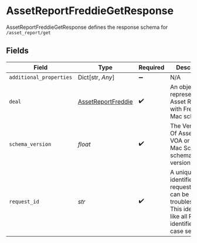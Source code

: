 # AssetReportFreddieGetResponse

AssetReportFreddieGetResponse defines the response schema for `/asset_report/get`


## Fields

| Field                                                                                                                                       | Type                                                                                                                                        | Required                                                                                                                                    | Description                                                                                                                                 |
| ------------------------------------------------------------------------------------------------------------------------------------------- | ------------------------------------------------------------------------------------------------------------------------------------------- | ------------------------------------------------------------------------------------------------------------------------------------------- | ------------------------------------------------------------------------------------------------------------------------------------------- |
| `additional_properties`                                                                                                                     | Dict[str, *Any*]                                                                                                                            | :heavy_minus_sign:                                                                                                                          | N/A                                                                                                                                         |
| `deal`                                                                                                                                      | [AssetReportFreddie](../../models/shared/assetreportfreddie.md)                                                                             | :heavy_check_mark:                                                                                                                          | An object representing an Asset Report with Freddie Mac schema.                                                                             |
| `schema_version`                                                                                                                            | *float*                                                                                                                                     | :heavy_check_mark:                                                                                                                          | The Verification Of Assets (aka VOA or Freddie Mac Schema) schema version.                                                                  |
| `request_id`                                                                                                                                | *str*                                                                                                                                       | :heavy_check_mark:                                                                                                                          | A unique identifier for the request, which can be used for troubleshooting. This identifier, like all Plaid identifiers, is case sensitive. |